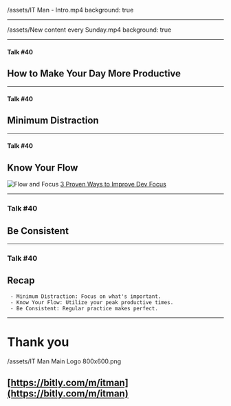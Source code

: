 /assets/IT Man - Intro.mp4
background: true

---

/assets/New content every Sunday.mp4
background: true

---
#### Talk #40
## How to Make Your Day More Productive

---

#### Talk #40
## Minimum Distraction

--- 
#### Talk #40
## Know Your Flow
![Flow and Focus](https://substackcdn.com/image/fetch/w_1456,c_limit,f_webp,q_auto:good,fl_progressive:steep/https%3A%2F%2Fsubstack-post-media.s3.amazonaws.com%2Fpublic%2Fimages%2F65e9d909-9184-4dd8-98b2-f03f421846f8_1268x824.png)
[3 Proven Ways to Improve Dev Focus](https://devinterrupted.substack.com/p/3-proven-ways-to-improve-dev-focus)

--- 
### Talk #40
## Be Consistent

--- 
### Talk #40
## Recap
```
 - Minimum Distraction: Focus on what's important.
 - Know Your Flow: Utilize your peak productive times.
 - Be Consistent: Regular practice makes perfect.
```

------

# Thank you
/assets/IT Man Main Logo 800x600.png
## [https://bitly.com/m/itman](https://bitly.com/m/itman)
